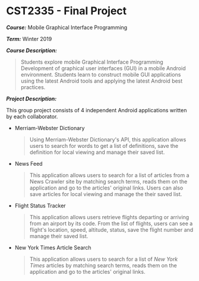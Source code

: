 # CST2335 - Final Project
***Course:*** Mobile Graphical Interface Programming

***Term:*** Winter 2019

***Course Description:***
> Students explore mobile Graphical Interface Programming Development of graphical user interfaces (GUI) in a
> mobile Android environment. Students learn to construct mobile GUI applications using the latest Android tools and
> applying the latest Android best practices.

***Project Description:***

This group project consists of 4 independent Android applications written by each collaborator.
- Merriam-Webster Dictionary
  > Using Merriam-Webster Dictionary's API, this application allows users to search for words to get a list of definitions, save the definition for local viewing and manage their saved list.

- News Feed
  > This application allows users to search for a list of articles from a News Crawler site by matching search terms, reads them on the application and go to the articles' original links.
  > Users can also save articles for local viewing and manage the their saved list.

- Flight Status Tracker
  > This application allows users retrieve flights departing or arriving from an airport by its code. From the list of flights, users can see a flight's location, speed, altitude, status, save the flight number and manage their saved list.

- New York Times Article Search
  > This application allows users to search for a list of *New York Times* articles by matching search terms, reads them on the application and go to the articles' original links.
